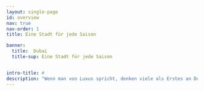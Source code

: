 ```yaml
---
layout: single-page
id: overview
nav: true
nav-order: 1
title: Eine Stadt für jede Saison

banner:
  title:  Dubai
  title-sup: Eine Stadt für jede Saison


intro-title: #
description: "Wenn man von Luxus spricht, denken viele als Erstes an Dubai. Die Hauptstadt des gleichnamigen Emirats ist globaler Vorreiter, wenn es um Architektur, Shopping oder Komfort der höchsten Klasse geht. Finden Sie heraus, wo Ihr Lieblingsstrand ist, shoppen Sie sich durch die Weltgeschichte und wagen Sie bei der Expo 2020 einen Blick in die Welt von&nbsp;morgen."
---
```


